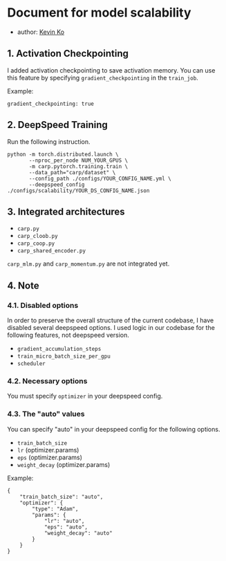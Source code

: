 # Document for model scalability
- author: [Kevin Ko](https://github.com/hyunwoongko)

## 1. Activation Checkpointing
I added activation checkpointing to save activation memory. 
You can use this feature by specifying `gradient_checkpointing` in the `train_job`.

Example:

```
gradient_checkpointing: true
```

## 2. DeepSpeed Training

Run the following instruction.

```
python -m torch.distributed.launch \
       --nproc_per_node NUM_YOUR_GPUS \
       -m carp.pytorch.training.train \
       --data_path="carp/dataset" \
       --config_path ./configs/YOUR_CONFIG_NAME.yml \
       --deepspeed_config ./configs/scalability/YOUR_DS_CONFIG_NAME.json
```

## 3. Integrated architectures
- `carp.py`
- `carp_cloob.py`
- `carp_coop.py`
- `carp_shared_encoder.py`

`carp_mlm.py` and `carp_momentum.py` are not integrated yet.


## 4. Note
### 4.1. Disabled options
In order to preserve the overall structure of the current codebase, 
I have disabled several deepspeed options. 
I used logic in our codebase for the following features, not deepspeed version.

- `gradient_accumulation_steps`
- `train_micro_batch_size_per_gpu`
- `scheduler`

### 4.2. Necessary options
You must specify `optimizer` in your deepspeed config.

### 4.3. The "auto" values
You can specify "auto" in your deepspeed config for the following options.

- `train_batch_size`
- `lr` (optimizer.params)
- `eps` (optimizer.params)
- `weight_decay` (optimizer.params)

Example:
```
{
    "train_batch_size": "auto",
    "optimizer": {
        "type": "Adam",
        "params": {
            "lr": "auto",
            "eps": "auto",
            "weight_decay": "auto"
        }
    }
}
```

